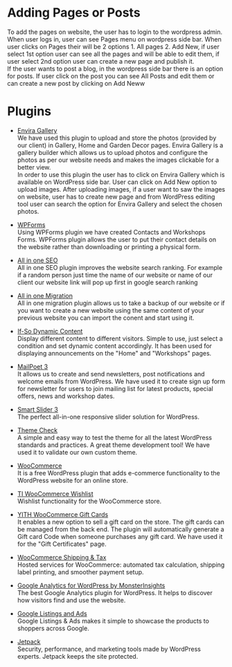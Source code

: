 # Adding Pages or Posts

To add the pages on website, the user has to login to the wordpress admin. When user logs in, user can see Pages menu on wordpress side bar. When user clicks on Pages their will be 2 options 1. All pages 2. Add New, if user select 1st option user can see all the pages and will be able to edit them, if user select 2nd option user can create a new page and publish it. <br/>
If the user wants to post a blog, in the wordpress side bar there is an option for posts. If user click on the post you can see All Posts and edit them or can create a new post by clicking on Add Neww

# Plugins
* [Envira Gallery](https://enviragallery.com/)<br/>
We have used this plugin to upload and store the photos (provided by our client) in Gallery, Home and Garden Decor pages. Envira Gallery is a gallery builder which allows us to upload photos and configure the photos as per our website needs and makes the images clickable for a better view. <br/>
In order to use this plugin the user has to click on Envira Gallery which is available on WordPress side bar. User can click on Add New option to upload images. After uploading images, if a user want to saw the images on website, user has to create new page and from WordPress editing tool user can search the option for Envira Gallery and select the chosen photos.

* [WPForms](https://wpforms.com/)<br/>
Using WPForms plugin we have created Contacts and Workshops Forms. WPForms plugin allows the user to put their contact details on the website rather than downloading or printing a physical form.

* [All in one SEO](https://aioseo.com/)<br/>
All in one SEO plugin improves the website search ranking. For example if a random person just time the name of our website or name of our client our website link will pop up first in google search ranking 

* [All in one Migration](https://wordpress.org/plugins/all-in-one-wp-migration/)<br/>
All in one migration plugin allows us to take a backup of our website or if you want to create a new website using the same content of your previous website you can import the conent and start using it.

* [If-So Dynamic Content](https://wordpress.org/plugins/if-so/)<br/>
Display different content to different visitors. Simple to use, just select a condition and set dynamic content accordingly. It has been used for displaying announcements on the
"Home" and "Workshops" pages.

* [MailPoet 3](https://wordpress.org/plugins/mailpoet/)<br/>
It allows us to create and send newsletters, post notifications and welcome emails from WordPress. We have used it to create sign up form for newsletter for users to join mailing list for latest products, special offers, news and workshop dates. 

* [Smart Slider 3](https://wordpress.org/plugins/smart-slider-3/)<br/>
The perfect all-in-one responsive slider solution for WordPress.

* [Theme Check](https://wordpress.org/plugins/theme-check/)<br/>
A simple and easy way to test the theme for all the latest WordPress standards and practices. A great theme development tool! We have used it to validate our own custom theme.

* [WooCommerce](https://wordpress.org/plugins/woocommerce/)<br/>
It is a free WordPress plugin that adds e-commerce functionality to the WordPress website for an online store.

* [TI WooCommerce Wishlist](https://wordpress.org/plugins/ti-woocommerce-wishlist/)<br/>
Wishlist functionality for the WooCommerce store.

* [YITH WooCommerce Gift Cards](https://wordpress.org/plugins/yith-woocommerce-gift-cards/)<br/>
It enables a new option to sell a gift card on the store. The gift cards can be managed from the back end. The plugin will automatically generate a Gift card Code when someone purchases any gift card. We have used it for the "Gift Certificates" page.

* [WooCommerce Shipping & Tax](https://wordpress.org/plugins/woocommerce-services/)<br/>
Hosted services for WooCommerce: automated tax calculation, shipping label printing, and smoother payment setup.

* [Google Analytics for WordPress by MonsterInsights](https://wordpress.org/plugins/google-analytics-for-wordpress/)<br/>
The best Google Analytics plugin for WordPress. It helps to discover how visitors find and use the website.

* [Google Listings and Ads](https://woocommerce.com/document/google-listings-and-ads/)<br/>
Google Listings & Ads makes it simple to showcase the products to shoppers across Google.

* [Jetpack](https://woocommerce.com/document/google-listings-and-ads/)<br/>
Security, performance, and marketing tools made by WordPress experts. Jetpack keeps the site protected.
